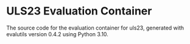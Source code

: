 # ULS23 Evaluation Container

The source code for the evaluation container for
uls23, generated with
evalutils version 0.4.2
using Python 3.10.
